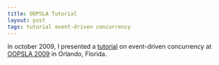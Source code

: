 ```yaml
---
title: OOPSLA Tutorial
layout: post
tags: tutorial event-driven concurrency
---
```

In october 2009, I presented a [tutorial](presentations/T37_nobackground.pdf) on event-driven concurrency at [OOPSLA 2009](http://www.oopsla.org/oopsla2009/program/tutorials/158-event-based-concurrency-control) in Orlando, Florida.
